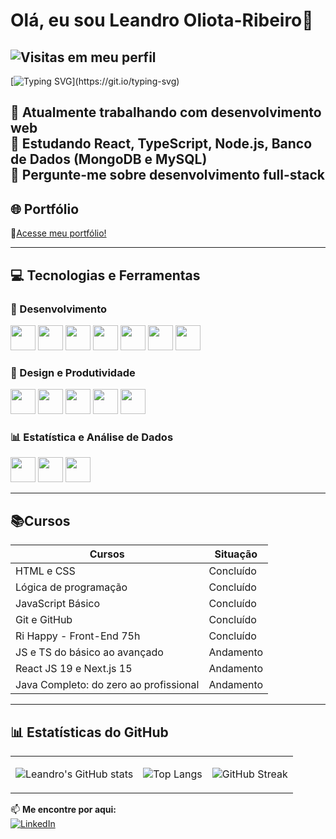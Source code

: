 # Olá, eu sou Leandro Oliota-Ribeiro👋
![Visitas em meu perfil](https://komarev.com/ghpvc/?username=LeandroDevLab&color=0000ff&label=Welcome+to+my+profile+you+are+visitor+nº:)
----
[![Typing SVG](https://readme-typing-svg.demolab.com?font=Fira+Code&size=31&pause=1000&multiline=true&width=435&height=150&lines=Hi%2C+I'm+Leandro+Ribeiro%3A+;Full+Stack+Developer;+Always+in+development!)](https://git.io/typing-svg)


🔭 Atualmente trabalhando com desenvolvimento web  
🌱 Estudando React, TypeScript, Node.js, Banco de Dados (MongoDB e MySQL)  
💬 Pergunte-me sobre desenvolvimento full-stack  
----------
## 🌐 Portfólio
🔗<a href="https://leandrodevlab.github.io/" target="_blank">Acesse meu portfólio!</a>

----------
## 💻 Tecnologias e Ferramentas

### 🚀 Desenvolvimento
<p>
<img src="https://cdn.jsdelivr.net/gh/devicons/devicon/icons/html5/html5-original.svg" width="40px"/>
<img src="https://cdn.jsdelivr.net/gh/devicons/devicon/icons/css3/css3-original.svg" width="40px"/>
<img src="https://cdn.jsdelivr.net/gh/devicons/devicon/icons/javascript/javascript-original.svg" width="40px"/>
<img src="https://cdn.jsdelivr.net/gh/devicons/devicon/icons/bootstrap/bootstrap-original.svg" width="40px"/>
<img src="https://cdn.jsdelivr.net/gh/devicons/devicon/icons/react/react-original.svg" width="40px"/>
<img src="https://cdn.jsdelivr.net/gh/devicons/devicon/icons/git/git-original.svg" width="40px"/>
<img src="https://cdn.jsdelivr.net/gh/devicons/devicon/icons/github/github-original.svg" width="40px"/>
</p>

### 🎨 Design e Produtividade
<p>
<img src="https://cdn.jsdelivr.net/gh/devicons/devicon/icons/figma/figma-original.svg" width="40px"/>
<img src="https://img.icons8.com/color/48/000000/canva.png" width="40px"/>
<img src="https://img.icons8.com/color/48/000000/microsoft-excel-2019--v1.png" width="40px"/>
<img src="https://img.icons8.com/color/48/000000/microsoft-office-2019.png" width="40px"/>
<img src="https://img.icons8.com/fluency/48/000000/notion.png" width="40px"/>
</p>

### 📊 Estatística e Análise de Dados
<p>
<img src="https://upload.wikimedia.org/wikipedia/commons/thumb/0/0d/JASP_logo.svg/1200px-JASP_logo.svg.png" width="40px"/>
<img src="https://upload.wikimedia.org/wikipedia/commons/2/26/Jamovi_logo.png" width="40px"/>
<img src="https://miro.medium.com/v2/resize:fit:404/1*nj0UjiGH2JasboYfZ-dnmw.png" width="40px"/>
</p>

----------
## 📚Cursos
| **Cursos**                  | **Situação** |
|-----------------------------|-------------|
| HTML e CSS                  | Concluído   |
| Lógica de programação       | Concluído   |
| JavaScript Básico           | Concluído   |
| Git e GitHub                | Concluído   |
| Ri Happy - Front-End 75h    | Concluído   |
| JS e TS do básico ao avançado | Andamento |
| React JS 19 e Next.js 15      | Andamento |
| Java Completo: do zero ao profissional| Andamento |





----------

## 📊 Estatísticas do GitHub  
<table>
<tbody style="text-align:center">
<tr>
<td>
 
![Leandro's GitHub stats](https://github-readme-stats.vercel.app/api?username=LeandroDevLab&show_icons=true&theme=highcontrast) 
 
</td>
<td>
 
![Top Langs](https://github-readme-stats.vercel.app/api/top-langs/?username=LeandroDevLab&layout=compact&theme=highcontrast)  
 
</td>
<td>

![GitHub Streak](https://github-readme-streak-stats.herokuapp.com/?user=LeandroDevLab&theme=highcontrast) 

</td>
</tr>

</tbody>
</table>

📫 **Me encontre por aqui:**  
[![LinkedIn](https://img.shields.io/badge/LinkedIn-blue?style=for-the-badge&logo=linkedin)](https://www.linkedin.com/in/LeandroDevLab/)  
